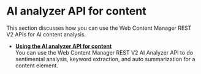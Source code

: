 # AI analyzer API for content

This section discusses how you can use the Web Content Manager REST V2 APIs for AI content analysis.

-   **[Using the AI analyzer API for content](wcm_rest_content_ai_analysis.md)**  
You can use the Web Content Manager REST V2 AI Analyzer API to do sentimental analysis, keyword extraction, and auto summarization for a content element.